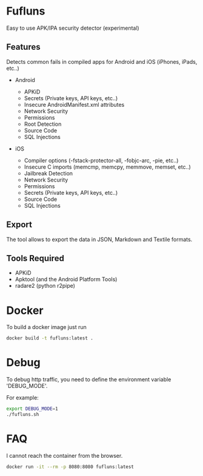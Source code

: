# Fufluns

Easy to use APK/IPA security detector (experimental)

## Features

Detects common fails in compiled apps for Android and iOS (iPhones, iPads, etc..)

- Android
	- APKiD
	- Secrets (Private keys, API keys, etc..)
	- Insecure AndroidManifest.xml attributes
	- Network Security
	- Permissions
	- Root Detection
	- Source Code
	- SQL Injections

- iOS
	- Compiler options (-fstack-protector-all, -fobjc-arc, -pie, etc..)
	- Insecure C imports (memcmp, memcpy, memmove, me​mset, etc..)
	- Jailbreak Detection
	- Network Security
	- Permissions
	- Secrets (Private keys, API keys, etc..)
	- Source Code
	- SQL Injections

## Export

The tool allows to export the data in JSON, Markdown and Textile formats.

## Tools Required

- APKiD
- Apktool (and the Android Platform Tools)
- radare2 (python r2pipe)

# Docker

To build a docker image just run

```bash
docker build -t fufluns:latest .
```

# Debug

To debug http traffic, you need to define the environment variable 'DEBUG_MODE'.

For example:

```bash
export DEBUG_MODE=1
./fufluns.sh
```

# FAQ

I cannot reach the container from the browser.

```bash
docker run -it --rm -p 8080:8080 fufluns:latest
```
